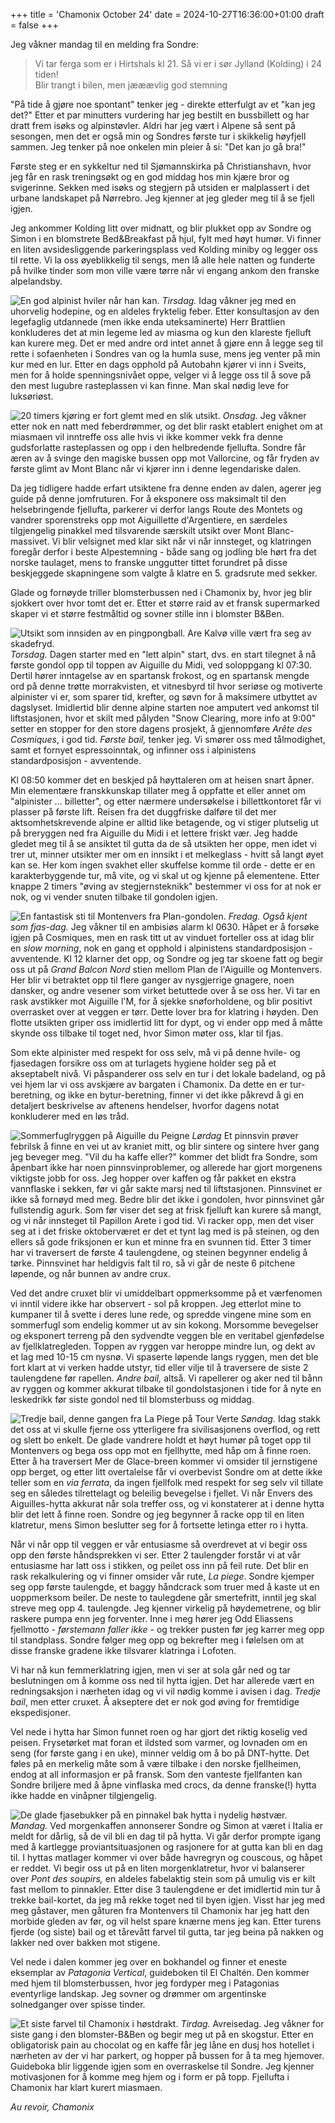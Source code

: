 +++
title = 'Chamonix October 24'
date = 2024-10-27T16:36:00+01:00
draft = false
+++

Jeg våkner mandag til en melding fra Sondre:
> Vi tar ferga som er i Hirtshals kl 21. Så vi er i sør Jylland (Kolding) i 24 tiden!  
> Blir trangt i bilen, men jææævlig god stemning

"På tide å gjøre noe spontant" tenker jeg - direkte etterfulgt av et "kan jeg det?" Etter et par minutters vurdering har jeg bestilt en bussbillett og har dratt frem isøks og alpinstøvler. Aldri har jeg vært i Alpene så sent på sesongen, men det er også min og Sondres første tur i skikkelig høyfjell sammen. Jeg tenker på noe onkelen min pleier å si: "Det kan jo gå bra!"

Første steg er en sykkeltur ned til Sjømannskirka på Christianshavn, hvor jeg får en rask treningsøkt og en god middag hos min kjære bror og svigerinne. Sekken med isøks og stegjern på utsiden er malplassert i det urbane landskapet på Nørrebro. Jeg kjenner at jeg gleder meg til å se fjell igjen.

Jeg ankommer Kolding litt over midnatt, og blir plukket opp av Sondre og Simon i en blomstrete Bed&Breakfast på hjul, fylt med høyt humør. Vi finner en liten avsidesliggende parkeringsplass ved Kolding miniby og legger oss til rette. Vi la oss øyeblikkelig til sengs, men lå alle hele natten og funderte på hvilke tinder som mon ville være tørre når vi engang ankom den franske alpelandsby.

![En god alpinist hviler når han kan.](/img/chamonix-oct-24-naptime.png)
_Tirsdag._ Idag våkner jeg med en uhorvelig hodepine, og en aldeles fryktelig feber. Etter konsultasjon av den legefaglig utdannede (men ikke enda uteksaminerte) Herr Brattlien konkluderes det at min legeme led av miasma og kun den klareste fjelluft kan kurere meg. 
Det er med andre ord intet annet å gjøre enn å legge seg til rette i sofaenheten i Sondres van og la humla suse, mens jeg venter på min kur med en lur.
Etter en dags opphold på Autobahn kjører vi inn i Sveits, men for å holde spenningsnivået oppe, velger vi å legge oss til å sove på den mest lugubre rasteplassen vi kan finne. Man skal nødig leve for luksøriøst. 

![20 timers kjøring er fort glemt med en slik utsikt.](/img/chamonix-oct-24-wed-view.jpg)
_Onsdag._ Jeg våkner etter nok en natt med feberdrømmer, og det blir raskt etablert enighet om at miasmaen vil inntreffe oss alle hvis vi ikke kommer vekk fra denne gudsforlatte rasteplassen og opp i den helbredende fjellufta.
Sondre får æren av å svinge den magiske bussen opp mot Vallorcine, og får fryden av første glimt av Mont Blanc når vi kjører inn i denne legendariske dalen. 

Da jeg tidligere hadde erfart utsiktene fra denne enden av dalen, agerer jeg guide på denne jomfruturen. For å eksponere oss maksimalt til den helsebringende fjellufta, parkerer vi derfor langs Route des Montets og vandrer sporenstreks opp mot Aiguillette d'Argentiere, en særdeles tilgjengelig pinakkel med tilsvarende særskilt utsikt over Mont Blanc-massivet. 
Vi blir velsignet med klar sikt når vi når innsteget, og klatringen foregår derfor i beste Alpestemning - både sang og jodling ble hørt fra det norske taulaget, mens to franske unggutter tittet forundret på disse beskjeggede skapningene som valgte å klatre en 5. gradsrute med sekker.

Glade og fornøyde triller blomsterbussen ned i Chamonix by, hvor jeg blir sjokkert over hvor tomt det er. Etter et større raid av et fransk supermarked skaper vi et større festmåltid og sovner stille inn i blomster B&Ben.

![Utsikt som innsiden av en pingpongball. Are Kalvø ville vært fra seg av skadefryd.](/img/chamonix-oct-24-thur-view.png)
_Torsdag._
Dagen starter med en "lett alpin" start, dvs. en start tilegnet å nå første gondol opp til toppen av Aiguille du Midi, ved soloppgang kl 07:30. 
Dertil hører inntagelse av en spartansk frokost, og en spartansk mengde ord på denne trøtte morrakvisten, et vitnesbyrd til hvor seriøse og motiverte alpinister vi er, som sparer tid, krefter, og søvn for å maksimere utbyttet av dagslyset. 
Imidlertid blir denne alpine starten noe amputert ved ankomst til liftstasjonen, hvor et skilt med pålyden "Snow Clearing, more info at 9:00" setter en stopper for den store dagens prosjekt, å gjennomføre _Arête des Cosmiques_, i god tid. _Første bail,_ tenker jeg.
Vi smører oss med tålmodighet, samt et fornyet espressoinntak, og infinner oss i alpinistens standardposisjon - avventende.

Kl 08:50 kommer det en beskjed på høyttaleren om at heisen snart åpner. Min elementære franskkunskap tillater meg å oppfatte et eller annet om "alpinister ... billetter", og etter nærmere undersøkelse i billettkontoret får vi plasser på første lift.
Reisen fra det duggfriske dalføre til det mer aktsomhetskrevende alpine er alltid like betagende, og vi stiger plutselig ut på breryggen ned fra Aiguille du Midi i et lettere friskt vær.
Jeg hadde gledet meg til å se ansiktet til gutta da de så utsikten her oppe, men idet vi trer ut, minner utsikter mer om en innsikt i et melkeglass - hvitt så langt øyet kan se.
Her kom ingen svakhet eller skuffelse komme til orde - dette er en karakterbyggende tur, må vite, og vi skal ut og kjenne på elementene.
Etter knappe 2 timers "øving av stegjernsteknikk" bestemmer vi oss for at nok er nok, og vi vender snuten tilbake til gondolen igjen.

![En fantastisk sti til Montenvers fra Plan-gondolen.](/img/chamonix-oct-24-fri-trail.jpg)
_Fredag. Også kjent som fjas-dag._
Jeg våkner til en ambisiøs alarm kl 0630. Håpet er å forsøke igjen på Cosmiques, men en rask titt ut av vinduet forteller oss at idag blir en _slow morning_, nok en gang et opphold i alpinistens standardposisjon - avventende.
Kl 12 klarner det opp, og Sondre og jeg tar skoene fatt og begir oss ut på _Grand Balcon Nord_ stien mellom Plan de l'Aiguille og Montenvers.
Her blir vi betraktet opp til flere ganger av nysgjerrige gnagere, noen dansker, og andre vesener som virket betuttede over å se oss her.
Vi tar en rask avstikker mot Aiguille l'M, for å sjekke snøforholdene, og blir positivt overrasket over at veggen er tørr. Dette lover bra for klatring i høyden. 
Den flotte utsikten griper oss imidlertid litt for dypt, og vi ender opp med å måtte skynde oss tilbake til toget ned, hvor Simon møter oss, klar til fjas.

Som ekte alpinister med respekt for oss selv, må vi på denne hvile- og fjasedagen forsikre oss om at turlagets hygiene holder seg på et akseptabelt nivå. 
Vi påspanderer oss selv en tur i det lokale badeland, og på vei hjem lar vi oss avskjære av bargaten i Chamonix. 
Da dette en er tur-beretning, og ikke en bytur-beretning, finner vi det ikke påkrevd å gi en detaljert beskrivelse av aftenens hendelser, hvorfor dagens notat konkluderer med en løs tråd. 

![Sommerfuglryggen på Aiguille du Peigne](/img/chamonix-oct-24-sat-papillon.jpg)
_Lørdag_
Et pinnsvin prøver febrilsk å finne en vei ut av kraniet mitt, og blir sintere og sintere hver gang jeg beveger meg.
"Vil du ha kaffe eller?" kommer det blidt fra Sondre, som åpenbart ikke har noen pinnsvinproblemer, og allerede har gjort morgenens viktigste jobb for oss.
Jeg hopper over kaffen og får pakket en ekstra vannflaske i sekken, før vi går sakte marsj ned til liftstasjonen. Pinnsvinet er ikke så fornøyd med meg. 
Bedre blir det ikke i gondolen, hvor pinnsvinet går fullstendig agurk.
Som før viser det seg at frisk fjelluft kan kurere så mangt, og vi når innsteget til Papillon Arete i god tid. 
Vi racker opp, men det viser seg at i det friske oktoberværet er det et tynt lag med is på steinen, og den ellers så gode friksjonen er kun et minne fra en svunnen tid. 
Etter 3 timer har vi traversert de første 4 taulengdene, og steinen begynner endelig å tørke. 
Pinnsvinet har heldigvis falt til ro, så vi går de neste 6 pitchene løpende, og når bunnen av andre crux.

Ved det andre cruxet blir vi umiddelbart oppmerksomme på et værfenomen vi inntil videre ikke har observert - sol på kroppen.
Jeg etterlot mine to kumpaner til å svette i deres lune rede, og spredde vingene mine som en sommerfugl som endelig kommer ut av sin kokong. Morsomme bevegelser og eksponert terreng på den sydvendte veggen ble en veritabel gjenfødelse av fjellklatregleden. 
Toppen av ryggen var heroppe mindre lun, og dekt av et lag med 10-15 cm nysnø. Vi spaserte løpende langs ryggen, men det ble fort klart at vi verken hadde utstyr, tid eller vilje til å traversere de siste 2 taulengdene før rapellen. _Andre bail,_ altså. 
Vi rapellerer og aker ned til bånn av ryggen og kommer akkurat tilbake til gondolstasjonen i tide for å nyte en leskedrikk før siste gondol ned til blomsterbuss og middag.

![Tredje bail, denne gangen fra La Piege på Tour Verte](/img/chamonix-oct-24-sun-piege.jpg)
_Søndag._
Idag stakk det oss at vi skulle fjerne oss ytterligere fra sivilisasjonens overflod, og rett og slett bo enkelt.
De glade vandrere holdt et høyt humør på toget opp til Montenvers og bega oss opp mot en fjellhytte, med håp om å finne roen.
Etter å ha traversert Mer de Glace-breen kommer vi omsider til jernstigene opp berget, og etter litt overtalelse får vi overbevist Sondre om at dette ikke teller som en _via ferrata_, da ingen fjellfolk med respekt for seg selv vil tillate seg en således tilrettelagt og beleilig bevegelse i fjellet.
Vi når Envers des Aiguilles-hytta akkurat når sola treffer oss, og vi konstaterer at i denne hytta blir det lett å finne roen. Sondre og jeg begynner å racke opp til en liten klatretur, mens Simon beslutter seg for å fortsette letinga etter ro i hytta. 

Når vi når opp til veggen er vår entusiasme så overdrevet at vi begir oss opp den første håndsprekken vi ser. Etter 2 taulengder forstår vi at vår entusiasme har latt oss i stikken, og peilet oss inn på feil rute. Det blir en rask rekalkulering og vi finner omsider vår rute, _La piege_. Sondre kjemper seg opp første taulengde, et baggy håndcrack som truer med å kaste ut en uoppmerksom beiler. De neste to taulegdene går smertefritt, inntil jeg skal streve meg opp 4. taulengde. Jeg kjenner virkelig på høydemetrene, og blir raskere pumpa enn jeg forventer. Inne i meg hører jeg Odd Eliassens fjellmotto - _førstemann faller ikke_ - og trekker pusten før jeg karrer meg opp til standplass. Sondre følger meg opp og bekrefter meg i følelsen om at disse franske gradene ikke tilsvarer klatringa i Lofoten.

Vi har nå kun femmerklatring igjen, men vi ser at sola går ned og tar beslutningen om å komme oss ned til hytta igjen. Det har allerede vært en redningsaksjon i nærheten idag og vi vil nødig komme i avisen i dag. _Tredje bail_, men etter cruxet. Å akseptere det er nok god øving for fremtidige ekspedisjoner. 

Vel nede i hytta har Simon funnet roen og har gjort det riktig koselig ved peisen. Frysetørket mat foran et ildsted som varmer, og lovnaden om en seng (for første gang i en uke), minner veldig om å bo på DNT-hytte. Det føles på en merkelig måte som å være tilbake i den norske fjellheimen, endog at all informasjon er på fransk. Som den vanteste fjellfanten kan Sondre briljere med å åpne vinflaska med crocs, da denne franske(!) hytta ikke hadde en vinåpner tilgjengelig.

![De glade fjasebukker på en pinnakel bak hytta i nydelig høstvær.](/img/chamonix-oct-24-mon-pont.jpg)
_Mandag._
Ved morgenkaffen annonserer Sondre og Simon at været i Italia er meldt for dårlig, så de vil bli en dag til på hytta. Vi går derfor prompte igang med å kartlegge proviantsituasjonen og rasjonere for at gutta kan bli en dag til. I hyttas matlager kommer vi over både havregryn og couscous, og håpet er reddet. 
Vi begir oss ut på en liten morgenklatretur, hvor vi balanserer over _Pont des soupirs,_ en aldeles fabelaktig stein som på umulig vis er kilt fast mellom to pinnakler.
Etter dise 3 taulengdene er det imidlertid min tur å trekke bail-kortet, da jeg må rekke toget ned til byen igjen. Visst har jeg med meg gåstaver, men gåturen fra Montenvers til Chamonix har jeg hatt den morbide gleden av før, og vil helst spare knærne mens jeg kan. Etter turens fjerde (og siste) bail og et tårevått farvel til gutta, tar jeg beina på nakken og lakker ned over bakken mot stigene.

Vel nede i dalen kommer jeg over en bokhandel og finner et eneste eksemplar av _Patagonia Vertical_, guideboken til El Chaltén. Den kommer med hjem til blomsterbussen, hvor jeg fordyper meg i Patagonias eventyrlige landskap. Jeg sovner og drømmer om argentinske solnedganger over spisse tinder.

![Et siste farvel til Chamonix i høstdrakt.](/img/chamonix-oct-24-tue-balcon.jpg)
_Tirdag._ 
Avreisedag. Jeg våkner for siste gang i den blomster-B&Ben og begir meg ut på en skogstur. Etter en obligatorisk pain au chocolat og en kaffe får jeg låne en dusj hos hotellet i nærheten av der vi har parkert, og hopper på bussen for å ta meg hjemover. Guideboka blir liggende igjen som en overraskelse til Sondre. Jeg kjenner motivasjonen for å komme meg hjem og i form er på topp. Fjellufta i Chamonix har klart kurert miasmaen.

_Au revoir, Chamonix_ 